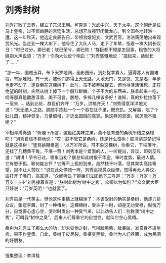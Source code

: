 # 刘秀封树

刘秀打败了王养，建立了东汉王朝。可算是：光武中兴，天下太平。这个朝廷是位马上皇帝，过不惯幽静的宫廷生活，总想开放视野闲散龙心，到全国各地转游一遭。这一年秋天，他选定良辰告日，带领宫娥妃妾、文武百官，浩浩荡荡地出来观赏风光。当走到一棵大树下，他号住了大队人马，走下了车辇，指着一棵大树长叹日：“时已过分，卿已老；联已荣兮，卿已败！”群臣都不知是怎回事，粗鲁的大将姚期大声说道：“万岁！你向大伙说个明白！”刘秀感慨地说：“提起来，话就长了……”

“那一年，国贼玉莽，布下天罗地网，画影图形，到处捉拿寡人，逼得寡人有国难投，有家难归。有一天，被他们追得上天无路，入地无门，又是饥、又是渴，半步也走不动了，遂昏倒在这棵树下。此时，虽不被莽贼捉去，但也得活活饿死。正在绝望的时刻，突然从树上掉下一个殷红鲜嫩、个子不大的东西来，朕拿起来一吃，哎呀那真是酸甜淳香、美不可言。朕想，多掉几棵该多好！谁知，真的扑拉拉落下一层来……话到此处，群臣们齐呼：“万岁，洪福齐天！.”刘秀得意洋洋地又说：“天无绝人之路，朕随手拣起一个一个吞在肚子里，既充饥，又解渴，吃了个肚儿圆，精神恢复，力量倍增，才逃出国贼的魔掌。象这样的恩德，朕怎能不报呢？”

宰相邓禹奏道：“听陛下所言，这殷红美味之果，莫不是育蚕的桑树所结之桑椹吧！”刘秀自信不移地说：“哎！朕不管它是桑树，还是什么蚕树！朕清清楚楚记得就是这棵树！”猛将姚期奏道：“以万岁所说，可不象这棵树，你看它，干枝落叶，还挂了几穗黄干角，不堪一赞！刘秀本是个爱面的人，一听提出，异议，即刻反斥道：“胡讲 1 节令已过，哪象当初？朕总知此树银干华盗，审时度势，最进人情。它有恩于孤，联何能忘怀？它等不上孤的到来，虽然枝干叶落，但其果实高挂等望，岂不让人赞叹！”说在此处停顿一阵，刘秀巡视爵众臣僚，觉得再无人异议，遥打开了嗓门，高宣道，“众卿听旨 1”群臣们立即跪下三呼道：“万岁！万岁！万万岁！↓↓”刘秀接着宣道：“朕封此树为‘树中之秀’，众卿以为如何？”众文武大臣只好说：“万岁英明！”也就罢了。

刘秀虽是一代英主，但他这件事情上就糊涂了：本该受封的确实是桑树，他却力排众议，张冠李藏，封了一种椿树。这棵椿树，受主子一时，却是无功受禄，惭愧万分，自觉得心虚心空，便时时发出一种臭气来，以此劝告人们：别称我“树中之秀”，可叫我“树中之臭”。后来人们尊重它的自觉性，就叫它空心臭椿。

桑树为刘秀立了那么大的功，却未受他之封，气得脸黑紫，肚暴破，发誓身不进皇宫，果不作皇贡。自此，桑树千皮尽裂，桑椹变黑紫，桑叶为人们养面，成为民间的好朋友。

---

搜集整理：李清桂